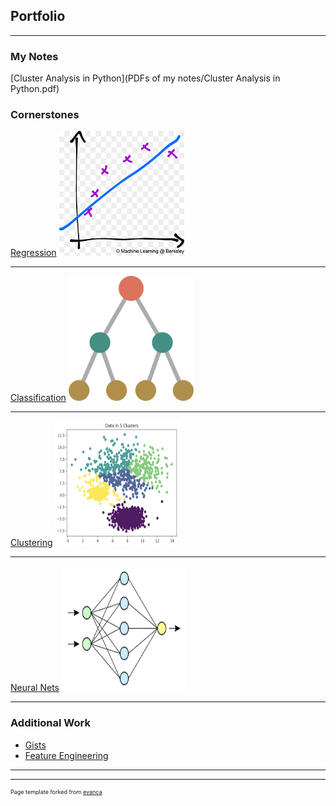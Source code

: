 ## Portfolio

---

### My Notes
[Cluster Analysis in Python](PDFs of my notes/Cluster Analysis in Python.pdf)

### Cornerstones

[Regression](https://gist.github.com/mattpolands/2c3c31751aed43f4987c8ddbd4e56aa7)
<img src="images/Linearreg%20png.png?raw=true" width="200" height="200"/>

---
[Classification](https://gist.github.com/mattpolands/203cfb84bf68aa6fe16beafbba74c863)
<img src="images/Classification png.png?raw=true" width="200" height="200"/>

---
[Clustering](https://gist.github.com/mattpolands/30d4b3f44610b2f78cf31d8bbf2dd073)
<img src="images/Clustering png.png?raw=true" width="200" height="200"/>

---
[Neural Nets](https://gist.github.com/mattpolands/e1564fbefaec696cd31e0ec06d8ed08b)
<img src="images/Neural Net png.png?raw=true" width="200" height="200"/>

---


### Additional Work

- [Gists](https://gist.github.com/mattpolands)
- [Feature Engineering](https://gist.github.com/mattpolands/59580bee362ff640c8856e56d7cc732a)

---




---
<p style="font-size:9px">Page template forked from <a href="https://github.com/evanca/quick-portfolio">evanca</a></p>
<!-- Remove above link if you don't want to attibute -->
